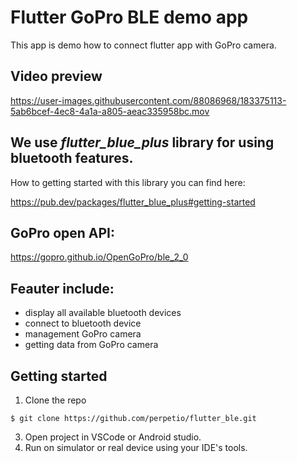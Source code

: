 # Flutter GoPro BLE demo app

This app is demo how to connect flutter app with GoPro camera. 

## Video preview

https://user-images.githubusercontent.com/88086968/183375113-5ab6bcef-4ec8-4a1a-a805-aeac335958bc.mov

## We use *flutter_blue_plus* library for using bluetooth features. 

How to getting started with this library you can find here:

<https://pub.dev/packages/flutter_blue_plus#getting-started>

## GoPro open API:

<https://gopro.github.io/OpenGoPro/ble_2_0>

## Feauter include:

* display all available bluetooth devices
* connect to bluetooth device
* management GoPro camera
* getting data from GoPro camera


## Getting started

1. Clone the repo
```
$ git clone https://github.com/perpetio/flutter_ble.git
```
3. Open project in VSCode or Android studio.
4. Run on simulator or real device using your IDE's tools.
